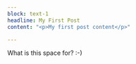 ```yaml
---
block: text-1
headline: My First Post
content: "<p>My first post content</p>"

---
```

What is this space for? :-)